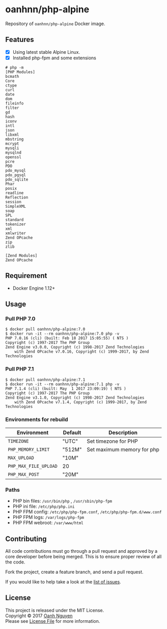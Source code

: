 # oanhnn/php-alpine

Repository of `oanhnn/php-alpine` Docker image.

## Features

- [x] Using latest stable Alpine Linux.
- [x] Installed php-fpm and some extensions

```shell
# php -m
[PHP Modules]
bcmath
Core
ctype
curl
date
dom
fileinfo
filter
gd
hash
iconv
intl
json
libxml
mbstring
mcrypt
mysqli
mysqlnd
openssl
pcre
PDO
pdo_mysql
pdo_pgsql
pdo_sqlite
Phar
posix
readline
Reflection
session
SimpleXML
soap
SPL
standard
tokenizer
xml
xmlwriter
Zend OPcache
zip
zlib

[Zend Modules]
Zend OPcache
```

## Requirement
- Docker Engine 1.12+

## Usage

### Pull PHP 7.0

```shell
$ docker pull oanhnn/php-alpine:7.0
$ docker run -it --rm oanhnn/php-alpine:7.0 php -v
PHP 7.0.16 (cli) (built: Feb 18 2017 15:05:55) ( NTS )
Copyright (c) 1997-2017 The PHP Group
Zend Engine v3.0.0, Copyright (c) 1998-2017 Zend Technologies
    with Zend OPcache v7.0.16, Copyright (c) 1999-2017, by Zend Technologies
```

### Pull PHP 7.1

```shell
$ docker pull oanhnn/php-alpine:7.1
$ docker run -it --rm oanhnn/php-alpine:7.1 php -v
PHP 7.1.4 (cli) (built: May  1 2017 23:09:19) ( NTS )
Copyright (c) 1997-2017 The PHP Group
Zend Engine v3.1.0, Copyright (c) 1998-2017 Zend Technologies
    with Zend OPcache v7.1.4, Copyright (c) 1999-2017, by Zend Technologies
```

### Environments for rebuild

Environment           | Default | Description
----------------------|---------|------------
`TIMEZONE`            | "UTC"   | Set timezone for PHP
`PHP_MEMORY_LIMIT`    | "512M"  | Set maximum memory for php
`MAX_UPLOAD`          | "10M"   |
`PHP_MAX_FILE_UPLOAD` | 20      |
`PHP_MAX_POST`        | "20M"   |

### Paths

* PHP bin files: `/usr/bin/php` , `/usr/sbin/php-fpm`
* PHP ini file: `/etc/php/php.ini`
* PHP FPM config: `/etc/php/php-fpm.conf`, `/etc/php/php-fpm.d/www.conf`
* PHP FPM logs: `/var/logs/php-fpm`
* PHP FPM webroot: `/var/www/html`

## Contributing

All code contributions must go through a pull request and approved by
a core developer before being merged. This is to ensure proper review of all the code.

Fork the project, create a feature branch, and send a pull request.

If you would like to help take a look at the [list of issues](https://github.com/oanhnn/docker-images/issues).

## License

This project is released under the MIT License.   
Copyright © 2017 [Oanh Nguyen](https://github.com/oanhnn)   
Please see [License File](https://github.com/oanhnn/docker-images/blob/master/LICENSE) for more information.
